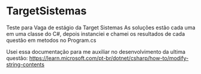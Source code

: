 # TargetSistemas
 Teste para Vaga de estágio da Target Sistemas
 As soluções estão cada uma em uma classe do C#, depois instanciei e  chamei os resultados de cada questão em metodos no Program.cs
 
 Usei essa documentação para me auxiliar no desenvolvimento da ultima questão:
https://learn.microsoft.com/pt-br/dotnet/csharp/how-to/modify-string-contents
